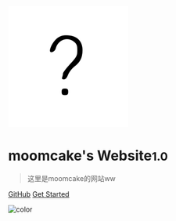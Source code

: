 ![logo](/icon.svg)

# moomcake's Website<small>1.0</small>

> 这里是moomcake的网站ww

[GitHub](https://github.com/moomcakesleep/moomcakesleep.github.io)
[Get Started](#什麼都沒有的首頁)

![color](#f0f0f0)